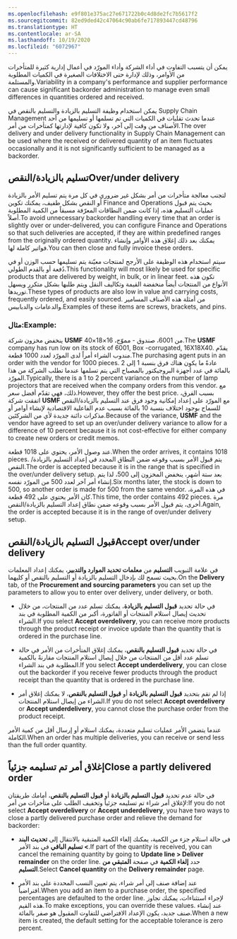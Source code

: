 ```yaml
---
ms.openlocfilehash: e9f801e375ac27e671722b0c4d8de2fc7b5617f2
ms.sourcegitcommit: 82ed9ded42c47064c90ab6fe717893447cd48796
ms.translationtype: HT
ms.contentlocale: ar-SA
ms.lasthandoff: 10/19/2020
ms.locfileid: "6072967"
---
```

<span data-ttu-id="9aa76-101">يمكن أن يتسبب التفاوت في أداء الشركة وأداء المورّد في أعمال إدارية كثيرة للمتأخرات من الأوامر، وذلك لإدارة حتى الاختلافات الصغيرة في الكميات المطلوبة والمستلمة.</span><span class="sxs-lookup"><span data-stu-id="9aa76-101">Variability in a company's performance and supplier performance can cause significant backorder administration to manage even small differences in quantities ordered and received.</span></span>

<span data-ttu-id="9aa76-102">يمكن استخدام وظيفة التسليم بالزيادة والتسليم بالنقص في Supply Chain Management عندما تحدث تقلبات في الكميات التي تم تسلمها أو تسليمها من أحد الأصناف من وقت إلى آخر، ولا تكون كافية لإدارتها كمتأخرات من أمر.</span><span class="sxs-lookup"><span data-stu-id="9aa76-102">The over delivery and under delivery functionality in Supply Chain Management can be used where the received or delivered quantity of an item fluctuates occasionally and it is not significantly sufficient to be managed as a backorder.</span></span>

## <a name="overunder-delivery"></a><span data-ttu-id="9aa76-103">تسليم بالزيادة/النقص</span><span class="sxs-lookup"><span data-stu-id="9aa76-103">Over/under delivery</span></span>

<span data-ttu-id="9aa76-104">لتجنب معالجة متأخرات من أمر بشكل غير ضروري في كل مرة يتم تسليم الأمر بالزيادة أو النقص بشكل طفيف، يمكنك تكوين Finance and Operations بحيث يتم قبول عمليات التسليم هذه، إذا كانت ضمن النطاقات المعرّفة مسبقاً من الكمية المطلوبة أصلاً.</span><span class="sxs-lookup"><span data-stu-id="9aa76-104">To avoid unnecessary backorder handling every time that an order is slightly over or under-delivered, you can configure Finance and Operations so that such deliveries are accepted, if they are within predefined ranges from the originally ordered quantity.</span></span> <span data-ttu-id="9aa76-105">يمكنك بعد ذلك إغلاق هذه الأوامر وإنشاء فواتير كاملة لها.</span><span class="sxs-lookup"><span data-stu-id="9aa76-105">You can then close and fully invoice these orders.</span></span>
 
<span data-ttu-id="9aa76-106">سيتم استخدام هذه الوظيفة على الأرجح لمنتجات معيّنة يتم تسليمها حسب الوزن أو في دُفعة أو بالقدم الطولي.</span><span class="sxs-lookup"><span data-stu-id="9aa76-106">This functionality will most likely be used for specific products that are delivered by weight, in bulk, or in linear feet.</span></span> <span data-ttu-id="9aa76-107">تكون هذه الأنواع من المنتجات أيضاً منخفضة القيمة وتكاليف النقل ويتم طلبها بشكل متكرر ويسهل توريدها.</span><span class="sxs-lookup"><span data-stu-id="9aa76-107">These types of products are also low in value and carrying costs, frequently ordered, and easily sourced.</span></span> <span data-ttu-id="9aa76-108">من أمثلة هذه الأصناف المسامير والدعامات والدبابيس.</span><span class="sxs-lookup"><span data-stu-id="9aa76-108">Examples of these items are screws, brackets, and pins.</span></span>

### <a name="example"></a><span data-ttu-id="9aa76-109">مثال:</span><span class="sxs-lookup"><span data-stu-id="9aa76-109">Example:</span></span>

<span data-ttu-id="9aa76-110">ينخفض مخزون شركة **USMF** من 6001، صندوق - مموّج، 16×18×40.</span><span class="sxs-lookup"><span data-stu-id="9aa76-110">The **USMF** company has run low on its stock of 6001, Box -corrugated, 16X18X40.</span></span>
<span data-ttu-id="9aa76-111">يقدّم مندوب الشراء أمراً لدى المورّد لعدد 1000 قطعة.</span><span class="sxs-lookup"><span data-stu-id="9aa76-111">The purchasing agent puts in an order with the vendor for 1000 pieces.</span></span>
<span data-ttu-id="9aa76-112">عادةً ما يكون هناك فرق بنسبة 1 إلى 2 بالمائة في عدد أجهزة البروجيكتور بالمصباح التي يتم تسلمها عندما تطلب الشركة من هذا المورّد.</span><span class="sxs-lookup"><span data-stu-id="9aa76-112">Typically, there is a 1 to 2 percent variance on the number of lamp projectors that are received when the company orders from this vendor.</span></span> <span data-ttu-id="9aa76-113">مع ذلك، فهي تقدّم أفضل سعر.</span><span class="sxs-lookup"><span data-stu-id="9aa76-113">However, they offer the best price.</span></span> <span data-ttu-id="9aa76-114">بسبب الفرق، اتفقت شركة **USMF** مع المورّد على إعداد إمكانية وجود فرق عند التسليم بالزيادة/النقص للسماح بوجود اختلاف بنسبة 10 بالمائة بسبب عدم الفاعلية الاقتصادية لإنشاء أوامر أو مذكرات دائنة جديدة لأي من الشركتَين.</span><span class="sxs-lookup"><span data-stu-id="9aa76-114">Because of the variance, **USMF** and the vendor have agreed to set up an over/under delivery variance to allow for a difference of 10 percent because it is not cost-effective for either company to create new orders or credit memos.</span></span>

<span data-ttu-id="9aa76-115">عند وصول الأمر، يحتوي على 1018 قطعة.</span><span class="sxs-lookup"><span data-stu-id="9aa76-115">When the order arrives, it contains 1018 pieces.</span></span> <span data-ttu-id="9aa76-116">يتم قبول الأمر بسبب وقوعه ضمن النطاق المحدد في إعداد التسليم بالزيادة/النقص.</span><span class="sxs-lookup"><span data-stu-id="9aa76-116">The order is accepted because it is in the range that is specified in the over/under delivery setup.</span></span> <span data-ttu-id="9aa76-117">بعد ستة أشهر، ينخفض المخزون إلى 500، لذا يتم إنشاء أمر آخر لعدد 500 من المورّد نفسه.</span><span class="sxs-lookup"><span data-stu-id="9aa76-117">Six months later, the stock is down to 500, so another order is made for 500 from the same vendor.</span></span> <span data-ttu-id="9aa76-118">في هذه المرة، كان الأمر يحتوي على 492 قطعة.</span><span class="sxs-lookup"><span data-stu-id="9aa76-118">This time, the order contains 492 pieces.</span></span> <span data-ttu-id="9aa76-119">مرة أخرى، يتم قبول الأمر بسبب وقوعه ضمن نطاق إعداد التسليم بالزيادة/النقص.</span><span class="sxs-lookup"><span data-stu-id="9aa76-119">Again, the order is accepted because it is in the range of over/under delivery setup.</span></span>

## <a name="accept-overunder-delivery"></a><span data-ttu-id="9aa76-120">قبول التسليم بالزيادة/النقص</span><span class="sxs-lookup"><span data-stu-id="9aa76-120">Accept over/under delivery</span></span>

<span data-ttu-id="9aa76-121">في علامة التبويب **التسليم** من **معلمات تحديد الموارد والتدبير**، يمكنك إعداد المعلمات بحيث تسمح لك بإدخال التسليم بالزيادة أو التسليم بالنقص أو كليهما.</span><span class="sxs-lookup"><span data-stu-id="9aa76-121">On the **Delivery** tab, of the **Procurement and sourcing parameters** you can set up the parameters to allow you to enter over delivery, under delivery, or both.</span></span>

-   <span data-ttu-id="9aa76-122">في حالة تحديد **قبول التسليم بالزيادة**، يمكنك تسلم عدد من المنتجات، من خلال تحديث إيصال استلام المنتجات أو الفاتورة، أكبر من الكمية المطلوبة في بند الشراء.</span><span class="sxs-lookup"><span data-stu-id="9aa76-122">If you select **Accept overdelivery**, you can receive more products through the product receipt or invoice update than the quantity that is ordered in the purchase line.</span></span>

-   <span data-ttu-id="9aa76-123">في حالة تحديد **قبول التسليم بالنقص**، يمكنك إغلاق المتأخرات من الأمر في حالة تسلم عدد أقل من المنتجات من خلال إيصال استلام المنتجات مقارنةً بالكمية المطلوبة في بند الشراء.</span><span class="sxs-lookup"><span data-stu-id="9aa76-123">If you select **Accept underdelivery**, you can close out the backorder if you receive fewer products through the product receipt than the quantity that is ordered in the purchase line.</span></span>

-   <span data-ttu-id="9aa76-124">إذا لم تقم بتحديد **قبول التسليم بالزيادة** أو **قبول التسليم بالنقص**، لا يمكنك إغلاق أمر الشراء من إيصال استلام المنتجات.</span><span class="sxs-lookup"><span data-stu-id="9aa76-124">If you do not select **Accept overdelivery** or **Accept underdelivery**, you cannot close the purchase order from the product receipt.</span></span>

<span data-ttu-id="9aa76-125">عندما يتضمن الأمر عمليات تسليم متعددة، يمكنك استلام أو إرسال أقل من كمية الأمر الكاملة.</span><span class="sxs-lookup"><span data-stu-id="9aa76-125">When an order has multiple deliveries, you can receive or send less than the full order quantity.</span></span>

## <a name="close-a-partly-delivered-order"></a><span data-ttu-id="9aa76-126">إغلاق أمر تم تسليمه جزئياً</span><span class="sxs-lookup"><span data-stu-id="9aa76-126">Close a partly delivered order</span></span>

<span data-ttu-id="9aa76-127">في حالة عدم تحديد **قبول التسليم بالزيادة** أو **قبول التسليم بالنقص**، أمامك طريقتان لإغلاق أمر شراء تم تسليمه جزئياً وتخفيف الطلب على متأخرات من أمر:</span><span class="sxs-lookup"><span data-stu-id="9aa76-127">If you do not select **Accept overdelivery** or **Accept underdelivery**, you have two ways to close a partly delivered purchase order and relieve the demand for backorder:</span></span>

-   <span data-ttu-id="9aa76-128">في حالة استلام جزء من الكمية، يمكنك إلغاء الكمية المتبقية بالانتقال إلى **تحديث البند \> تسليم الباقي** في بند الأمر.</span><span class="sxs-lookup"><span data-stu-id="9aa76-128">If part of the quantity is received, you can cancel the remaining quantity by going to **Update line \> Deliver remainder** on the order line.</span></span> <span data-ttu-id="9aa76-129">حدد **إلغاء الكمية** في صفحة **المتبقي من التسليم**.</span><span class="sxs-lookup"><span data-stu-id="9aa76-129">Select **Cancel quantity** on the **Delivery remainder** page.</span></span>


- <span data-ttu-id="9aa76-130">عند إضافة صنف إلى أمر شراء، يتم تعيين النسب المحددة على بند الأمر افتراضياً.</span><span class="sxs-lookup"><span data-stu-id="9aa76-130">When you add an item to a purchase order, the specified percentages are defaulted to the order line.</span></span> <span data-ttu-id="9aa76-131">لإجراء استثناءات، يمكنك تجاوز هذه القيم.</span><span class="sxs-lookup"><span data-stu-id="9aa76-131">To make exceptions, you can override these values.</span></span> <span data-ttu-id="9aa76-132">عند إنشاء صنف جديد، يكون الإعداد الافتراضي للتفاوت المقبول هو صفر بالمائة.</span><span class="sxs-lookup"><span data-stu-id="9aa76-132">When a new item is created, the default setting for the acceptable tolerance is zero percent.</span></span>

